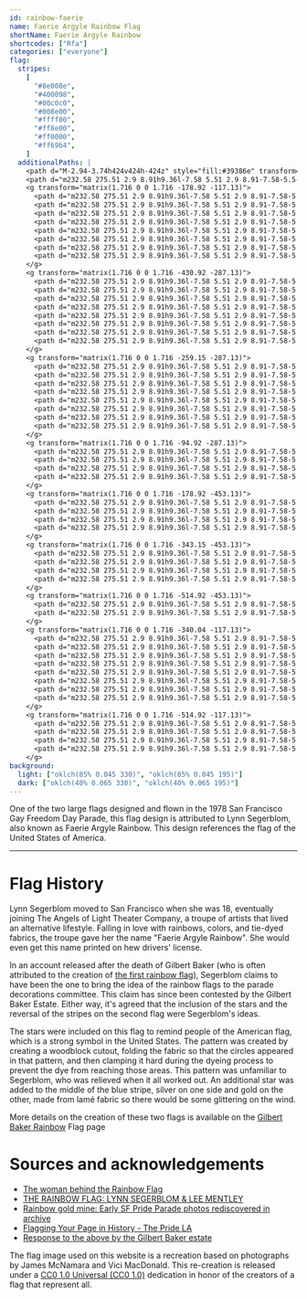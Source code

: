 ```yaml
---
id: rainbow-faerie
name: Faerie Argyle Rainbow Flag
shortName: Faerie Argyle Rainbow
shortcodes: ["Rfa"]
categories: ["everyone"]
flag:
  stripes:
    [
      "#8e008e",
      "#400098",
      "#00c0c0",
      "#008e00",
      "#ffff00",
      "#ff8e00",
      "#ff0000",
      "#ff69b4",
    ]
  additionalPaths: |
    <path d="M-2.94-3.74h424v424h-424z" style="fill:#39386e" transform="matrix(.99 0 0 .99 2.9 3.7)"/>
    <path d="m232.58 275.51 2.9 8.91h9.36l-7.58 5.51 2.9 8.91-7.58-5.5-7.58 5.5 2.9-8.9-7.59-5.52h9.37l2.9-8.9Z" style="fill:#cdcdcd" transform="matrix(1.86 0 0 1.86 407.2 -274.2)"/>
    <g transform="matrix(1.716 0 0 1.716 -178.92 -117.13)">
      <path d="m232.58 275.51 2.9 8.91h9.36l-7.58 5.51 2.9 8.91-7.58-5.5-7.58 5.5 2.9-8.9-7.59-5.52h9.37l2.9-8.9Z" style="fill:#fff" transform="scale(.93) rotate(22.5 192 492.57)"/>
      <path d="m232.58 275.51 2.9 8.91h9.36l-7.58 5.51 2.9 8.91-7.58-5.5-7.58 5.5 2.9-8.9-7.59-5.52h9.37l2.9-8.9Z" style="fill:#fff" transform="matrix(.356 .86 -.86 .356 431.85 -24.85)"/>
      <path d="m232.58 275.51 2.9 8.91h9.36l-7.58 5.51 2.9 8.91-7.58-5.5-7.58 5.5 2.9-8.9-7.59-5.52h9.37l2.9-8.9Z" style="fill:#fff" transform="matrix(-.356 .86 -.86 -.356 597.48 152.98)"/>
      <path d="m232.58 275.51 2.9 8.91h9.36l-7.58 5.51 2.9 8.91-7.58-5.5-7.58 5.5 2.9-8.9-7.59-5.52h9.37l2.9-8.9Z" style="fill:#fff" transform="matrix(-.86 .356 -.356 -.86 588.85 395.85)"/>
      <path d="m232.58 275.51 2.9 8.91h9.36l-7.58 5.51 2.9 8.91-7.58-5.5-7.58 5.5 2.9-8.9-7.59-5.52h9.37l2.9-8.9Z" style="fill:#fff" transform="matrix(-.86 -.356 .356 -.86 411.01 561.48)"/>
      <path d="m232.58 275.51 2.9 8.91h9.36l-7.58 5.51 2.9 8.91-7.58-5.5-7.58 5.5 2.9-8.9-7.59-5.52h9.37l2.9-8.9Z" style="fill:#fff" transform="matrix(-.356 -.86 .86 -.356 168.15 552.85)"/>
      <path d="m232.58 275.51 2.9 8.91h9.36l-7.58 5.51 2.9 8.91-7.58-5.5-7.58 5.5 2.9-8.9-7.59-5.52h9.37l2.9-8.9Z" style="fill:#fff" transform="matrix(.356 -.86 .86 .356 2.52 375.01)"/>
      <path d="m232.58 275.51 2.9 8.91h9.36l-7.58 5.51 2.9 8.91-7.58-5.5-7.58 5.5 2.9-8.9-7.59-5.52h9.37l2.9-8.9Z" style="fill:#fff" transform="scale(.93) rotate(-22.5 363 40.88)"/>
    </g>
    <g transform="matrix(1.716 0 0 1.716 -430.92 -287.13)">
      <path d="m232.58 275.51 2.9 8.91h9.36l-7.58 5.51 2.9 8.91-7.58-5.5-7.58 5.5 2.9-8.9-7.59-5.52h9.37l2.9-8.9Z" style="fill:#fff" transform="scale(.93) rotate(22.5 192 492.57)"/>
      <path d="m232.58 275.51 2.9 8.91h9.36l-7.58 5.51 2.9 8.91-7.58-5.5-7.58 5.5 2.9-8.9-7.59-5.52h9.37l2.9-8.9Z" style="fill:#fff" transform="matrix(.356 .86 -.86 .356 431.85 -24.85)"/>
      <path d="m232.58 275.51 2.9 8.91h9.36l-7.58 5.51 2.9 8.91-7.58-5.5-7.58 5.5 2.9-8.9-7.59-5.52h9.37l2.9-8.9Z" style="fill:#fff" transform="matrix(-.356 .86 -.86 -.356 597.48 152.98)"/>
      <path d="m232.58 275.51 2.9 8.91h9.36l-7.58 5.51 2.9 8.91-7.58-5.5-7.58 5.5 2.9-8.9-7.59-5.52h9.37l2.9-8.9Z" style="fill:#fff" transform="matrix(-.86 .356 -.356 -.86 588.85 395.85)"/>
      <path d="m232.58 275.51 2.9 8.91h9.36l-7.58 5.51 2.9 8.91-7.58-5.5-7.58 5.5 2.9-8.9-7.59-5.52h9.37l2.9-8.9Z" style="fill:#fff" transform="matrix(-.86 -.356 .356 -.86 411.01 561.48)"/>
      <path d="m232.58 275.51 2.9 8.91h9.36l-7.58 5.51 2.9 8.91-7.58-5.5-7.58 5.5 2.9-8.9-7.59-5.52h9.37l2.9-8.9Z" style="fill:#fff" transform="matrix(-.356 -.86 .86 -.356 168.15 552.85)"/>
      <path d="m232.58 275.51 2.9 8.91h9.36l-7.58 5.51 2.9 8.91-7.58-5.5-7.58 5.5 2.9-8.9-7.59-5.52h9.37l2.9-8.9Z" style="fill:#fff" transform="matrix(.356 -.86 .86 .356 2.52 375.01)"/>
      <path d="m232.58 275.51 2.9 8.91h9.36l-7.58 5.51 2.9 8.91-7.58-5.5-7.58 5.5 2.9-8.9-7.59-5.52h9.37l2.9-8.9Z" style="fill:#fff" transform="scale(.93) rotate(-22.5 363 40.88)"/>
    </g>
    <g transform="matrix(1.716 0 0 1.716 -259.15 -287.13)">
      <path d="m232.58 275.51 2.9 8.91h9.36l-7.58 5.51 2.9 8.91-7.58-5.5-7.58 5.5 2.9-8.9-7.59-5.52h9.37l2.9-8.9Z" style="fill:#fff" transform="scale(.93) rotate(22.5 192 492.57)"/>
      <path d="m232.58 275.51 2.9 8.91h9.36l-7.58 5.51 2.9 8.91-7.58-5.5-7.58 5.5 2.9-8.9-7.59-5.52h9.37l2.9-8.9Z" style="fill:#fff" transform="matrix(.356 .86 -.86 .356 431.85 -24.85)"/>
      <path d="m232.58 275.51 2.9 8.91h9.36l-7.58 5.51 2.9 8.91-7.58-5.5-7.58 5.5 2.9-8.9-7.59-5.52h9.37l2.9-8.9Z" style="fill:#fff" transform="matrix(-.356 .86 -.86 -.356 597.48 152.98)"/>
      <path d="m232.58 275.51 2.9 8.91h9.36l-7.58 5.51 2.9 8.91-7.58-5.5-7.58 5.5 2.9-8.9-7.59-5.52h9.37l2.9-8.9Z" style="fill:#fff" transform="matrix(-.86 .356 -.356 -.86 588.85 395.85)"/>
      <path d="m232.58 275.51 2.9 8.91h9.36l-7.58 5.51 2.9 8.91-7.58-5.5-7.58 5.5 2.9-8.9-7.59-5.52h9.37l2.9-8.9Z" style="fill:#fff" transform="matrix(-.86 -.356 .356 -.86 411.01 561.48)"/>
      <path d="m232.58 275.51 2.9 8.91h9.36l-7.58 5.51 2.9 8.91-7.58-5.5-7.58 5.5 2.9-8.9-7.59-5.52h9.37l2.9-8.9Z" style="fill:#fff" transform="matrix(-.356 -.86 .86 -.356 168.15 552.85)"/>
      <path d="m232.58 275.51 2.9 8.91h9.36l-7.58 5.51 2.9 8.91-7.58-5.5-7.58 5.5 2.9-8.9-7.59-5.52h9.37l2.9-8.9Z" style="fill:#fff" transform="matrix(.356 -.86 .86 .356 2.52 375.01)"/>
      <path d="m232.58 275.51 2.9 8.91h9.36l-7.58 5.51 2.9 8.91-7.58-5.5-7.58 5.5 2.9-8.9-7.59-5.52h9.37l2.9-8.9Z" style="fill:#fff" transform="scale(.93) rotate(-22.5 363 40.88)"/>
    </g>
    <g transform="matrix(1.716 0 0 1.716 -94.92 -287.13)">
      <path d="m232.58 275.51 2.9 8.91h9.36l-7.58 5.51 2.9 8.91-7.58-5.5-7.58 5.5 2.9-8.9-7.59-5.52h9.37l2.9-8.9Z" style="fill:#fff" transform="scale(.93) rotate(22.5 192 492.57)"/>
      <path d="m232.58 275.51 2.9 8.91h9.36l-7.58 5.51 2.9 8.91-7.58-5.5-7.58 5.5 2.9-8.9-7.59-5.52h9.37l2.9-8.9Z" style="fill:#fff" transform="matrix(.356 .86 -.86 .356 431.85 -24.85)"/>
      <path d="m232.58 275.51 2.9 8.91h9.36l-7.58 5.51 2.9 8.91-7.58-5.5-7.58 5.5 2.9-8.9-7.59-5.52h9.37l2.9-8.9Z" style="fill:#fff" transform="matrix(-.356 .86 -.86 -.356 597.48 152.98)"/>
      <path d="m232.58 275.51 2.9 8.91h9.36l-7.58 5.51 2.9 8.91-7.58-5.5-7.58 5.5 2.9-8.9-7.59-5.52h9.37l2.9-8.9Z" style="fill:#fff" transform="matrix(-.86 .356 -.356 -.86 588.85 395.85)"/>
    </g>
    <g transform="matrix(1.716 0 0 1.716 -178.92 -453.13)">
      <path d="m232.58 275.51 2.9 8.91h9.36l-7.58 5.51 2.9 8.91-7.58-5.5-7.58 5.5 2.9-8.9-7.59-5.52h9.37l2.9-8.9Z" style="fill:#fff" transform="scale(.93) rotate(22.5 192 492.57)"/>
      <path d="m232.58 275.51 2.9 8.91h9.36l-7.58 5.51 2.9 8.91-7.58-5.5-7.58 5.5 2.9-8.9-7.59-5.52h9.37l2.9-8.9Z" style="fill:#fff" transform="matrix(.356 .86 -.86 .356 431.85 -24.85)"/>
      <path d="m232.58 275.51 2.9 8.91h9.36l-7.58 5.51 2.9 8.91-7.58-5.5-7.58 5.5 2.9-8.9-7.59-5.52h9.37l2.9-8.9Z" style="fill:#fff" transform="matrix(.356 -.86 .86 .356 2.52 375.01)"/>
      <path d="m232.58 275.51 2.9 8.91h9.36l-7.58 5.51 2.9 8.91-7.58-5.5-7.58 5.5 2.9-8.9-7.59-5.52h9.37l2.9-8.9Z" style="fill:#fff" transform="scale(.93) rotate(-22.5 363 40.88)"/>
    </g>
    <g transform="matrix(1.716 0 0 1.716 -343.15 -453.13)">
      <path d="m232.58 275.51 2.9 8.91h9.36l-7.58 5.51 2.9 8.91-7.58-5.5-7.58 5.5 2.9-8.9-7.59-5.52h9.37l2.9-8.9Z" style="fill:#fff" transform="scale(.93) rotate(22.5 192 492.57)"/>
      <path d="m232.58 275.51 2.9 8.91h9.36l-7.58 5.51 2.9 8.91-7.58-5.5-7.58 5.5 2.9-8.9-7.59-5.52h9.37l2.9-8.9Z" style="fill:#fff" transform="matrix(.356 .86 -.86 .356 431.85 -24.85)"/>
      <path d="m232.58 275.51 2.9 8.91h9.36l-7.58 5.51 2.9 8.91-7.58-5.5-7.58 5.5 2.9-8.9-7.59-5.52h9.37l2.9-8.9Z" style="fill:#fff" transform="matrix(.356 -.86 .86 .356 2.52 375.01)"/>
      <path d="m232.58 275.51 2.9 8.91h9.36l-7.58 5.51 2.9 8.91-7.58-5.5-7.58 5.5 2.9-8.9-7.59-5.52h9.37l2.9-8.9Z" style="fill:#fff" transform="scale(.93) rotate(-22.5 363 40.88)"/>
    </g>
    <g transform="matrix(1.716 0 0 1.716 -514.92 -453.13)">
      <path d="m232.58 275.51 2.9 8.91h9.36l-7.58 5.51 2.9 8.91-7.58-5.5-7.58 5.5 2.9-8.9-7.59-5.52h9.37l2.9-8.9Z" style="fill:#fff" transform="matrix(.356 -.86 .86 .356 2.52 375.01)"/>
      <path d="m232.58 275.51 2.9 8.91h9.36l-7.58 5.51 2.9 8.91-7.58-5.5-7.58 5.5 2.9-8.9-7.59-5.52h9.37l2.9-8.9Z" style="fill:#fff" transform="scale(.93) rotate(-22.5 363 40.88)"/>
    </g>
    <g transform="matrix(1.716 0 0 1.716 -340.04 -117.13)">
      <path d="m232.58 275.51 2.9 8.91h9.36l-7.58 5.51 2.9 8.91-7.58-5.5-7.58 5.5 2.9-8.9-7.59-5.52h9.37l2.9-8.9Z" style="fill:#fff" transform="scale(.93) rotate(22.5 192 492.57)"/>
      <path d="m232.58 275.51 2.9 8.91h9.36l-7.58 5.51 2.9 8.91-7.58-5.5-7.58 5.5 2.9-8.9-7.59-5.52h9.37l2.9-8.9Z" style="fill:#fff" transform="matrix(.356 .86 -.86 .356 431.85 -24.85)"/>
      <path d="m232.58 275.51 2.9 8.91h9.36l-7.58 5.51 2.9 8.91-7.58-5.5-7.58 5.5 2.9-8.9-7.59-5.52h9.37l2.9-8.9Z" style="fill:#fff" transform="matrix(-.356 .86 -.86 -.356 597.48 152.98)"/>
      <path d="m232.58 275.51 2.9 8.91h9.36l-7.58 5.51 2.9 8.91-7.58-5.5-7.58 5.5 2.9-8.9-7.59-5.52h9.37l2.9-8.9Z" style="fill:#fff" transform="matrix(-.86 .356 -.356 -.86 588.85 395.85)"/>
      <path d="m232.58 275.51 2.9 8.91h9.36l-7.58 5.51 2.9 8.91-7.58-5.5-7.58 5.5 2.9-8.9-7.59-5.52h9.37l2.9-8.9Z" style="fill:#fff" transform="matrix(-.86 -.356 .356 -.86 411.01 561.48)"/>
      <path d="m232.58 275.51 2.9 8.91h9.36l-7.58 5.51 2.9 8.91-7.58-5.5-7.58 5.5 2.9-8.9-7.59-5.52h9.37l2.9-8.9Z" style="fill:#fff" transform="matrix(-.356 -.86 .86 -.356 168.15 552.85)"/>
      <path d="m232.58 275.51 2.9 8.91h9.36l-7.58 5.51 2.9 8.91-7.58-5.5-7.58 5.5 2.9-8.9-7.59-5.52h9.37l2.9-8.9Z" style="fill:#fff" transform="matrix(.356 -.86 .86 .356 2.52 375.01)"/>
      <path d="m232.58 275.51 2.9 8.91h9.36l-7.58 5.51 2.9 8.91-7.58-5.5-7.58 5.5 2.9-8.9-7.59-5.52h9.37l2.9-8.9Z" style="fill:#fff" transform="scale(.93) rotate(-22.5 363 40.88)"/>
    </g>
    <g transform="matrix(1.716 0 0 1.716 -514.92 -117.13)">
      <path d="m232.58 275.51 2.9 8.91h9.36l-7.58 5.51 2.9 8.91-7.58-5.5-7.58 5.5 2.9-8.9-7.59-5.52h9.37l2.9-8.9Z" style="fill:#fff" transform="matrix(-.86 -.356 .356 -.86 411.01 561.48)"/>
      <path d="m232.58 275.51 2.9 8.91h9.36l-7.58 5.51 2.9 8.91-7.58-5.5-7.58 5.5 2.9-8.9-7.59-5.52h9.37l2.9-8.9Z" style="fill:#fff" transform="matrix(-.356 -.86 .86 -.356 168.15 552.85)"/>
      <path d="m232.58 275.51 2.9 8.91h9.36l-7.58 5.51 2.9 8.91-7.58-5.5-7.58 5.5 2.9-8.9-7.59-5.52h9.37l2.9-8.9Z" style="fill:#fff" transform="matrix(.356 -.86 .86 .356 2.52 375.01)"/>
      <path d="m232.58 275.51 2.9 8.91h9.36l-7.58 5.51 2.9 8.91-7.58-5.5-7.58 5.5 2.9-8.9-7.59-5.52h9.37l2.9-8.9Z" style="fill:#fff" transform="scale(.93) rotate(-22.5 363 40.88)"/>
    </g>
background:
  light: ["oklch(85% 0.045 330)", "oklch(85% 0.045 195)"]
  dark: ["oklch(40% 0.065 330)", "oklch(40% 0.065 195)"]
---
```


One of the two large flags designed and flown in the 1978 San Francisco Gay
Freedom Day Parade, this flag design is attributed to Lynn Segerblom, also known
as Faerie Argyle Rainbow. This design references the flag of the United States
of America.

---

# Flag History

Lynn Segerblom moved to San Francisco when she was 18, eventually joining The
Angels of Light Theater Company, a troupe of artists that lived an alternative
lifestyle. Falling in love with rainbows, colors, and tie-dyed fabrics, the
troupe gave her the name "Faerie Argyle Rainbow". She would even get this name
printed on hew drivers' license.

In an account released after the death of Gilbert Baker (who is often attributed
to the creation of [the first rainbow flag](/flags/rainbow-gilbert-baker)),
Segerblom claims to have been the one to bring the idea of the rainbow flags to
the parade decorations committee. This claim has since been contested by the
Gilbert Baker Estate. Either way, it's agreed that the inclusion of the stars
and the reversal of the stripes on the second flag were Segerblom's ideas.

The stars were included on this flag to remind people of the American flag,
which is a strong symbol in the United States. The pattern was created by
creating a woodblock cutout, folding the fabric so that the circles appeared in
that pattern, and then clamping it hard during the dyeing process to prevent the
dye from reaching those areas. This pattern was unfamiliar to Segerblom, who was
relieved when it all worked out. An additional star was added to the middle of
the blue stripe, silver on one side and gold on the other, made from lamé fabric
so there would be some glittering on the wind.

More details on the creation of these two flags is available on the
[Gilbert Baker Rainbow](/flags/rainbow-gilbert-baker) Flag page

# Sources and acknowledgements

- [The woman behind the Rainbow Flag](https://www.losangelesblade.com/2018/03/02/woman-behind-rainbow-flag/)
- [THE RAINBOW FLAG: LYNN SEGERBLOM & LEE MENTLEY](https://www.lgbtqhp.org/rainbow-flag)
- [Rainbow gold mine: Early SF Pride Parade photos rediscovered in archive](https://www.sfchronicle.com/chronicle_vault/article/Rainbow-gold-mine-Early-SF-Pride-Parade-photos-14040289.php)
- [Flagging Your Page in History - The Pride LA](https://thepridela.com/2019/03/flagging-your-page-in-history/)
- [Response to the above by the Gilbert Baker estate](https://thepridela.com/2019/03/letter-to-the-editor-false-claims-of-rainbow-flag-creator/)

The flag image used on this website is a recreation based on photographs by
James McNamara and Vici MacDonald. This re-creation is released under a
[CC0 1.0 Universal (CC0 1.0)](https://creativecommons.org/publicdomain/zero/1.0/deed.en)
dedication in honor of the creators of a flag that represent all.
